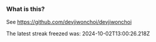 
### What is this?

See https://github.com/devjiwonchoi/devjiwonchoi

The latest streak freezed was: 2024-10-02T13:00:26.218Z
